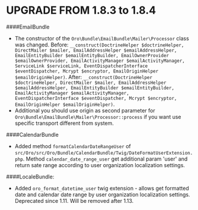 UPGRADE FROM 1.8.3 to 1.8.4
=======================

####EmailBundle
- The constructor of the `Oro\Bundle\EmailBundle\Mailer\Processor` class was changed. Before: `__construct(DoctrineHelper $doctrineHelper, DirectMailer $mailer, EmailAddressHelper $emailAddressHelper, EmailEntityBuilder $emailEntityBuilder, EmailOwnerProvider $emailOwnerProvider, EmailActivityManager $emailActivityManager, ServiceLink $serviceLink, EventDispatcherInterface $eventDispatcher, Mcrypt $encryptor, EmailOriginHelper $emailOriginHelper)`. After: `__construct(DoctrineHelper $doctrineHelper, DirectMailer $mailer, EmailAddressHelper $emailAddressHelper, EmailEntityBuilder $emailEntityBuilder, EmailActivityManager $emailActivityManager, EventDispatcherInterface $eventDispatcher, Mcrypt $encryptor, EmailOriginHelper $emailOriginHelper)`.
- Additional you should use origin as second parameter for `Oro\Bundle\EmailBundle\Mailer\Processor::process` if you want use specific transport different from system.

####CalendarBundle
- Added method `formatCalendarDateRangeUser` of `src/Oro/src/Oro/Bundle/CalendarBundle/Twig/DateFormatUserExtension.php`. Method `calendar_date_range_user` get additional param 'user' and return sate range according to user organization localization settings.
 
####LocaleBundle:
- Added `oro_format_datetime_user` twig extension - allows get formatted date and calendar date range by user organization localization settings. Deprecated since 1.11. Will be removed after 1.13.

